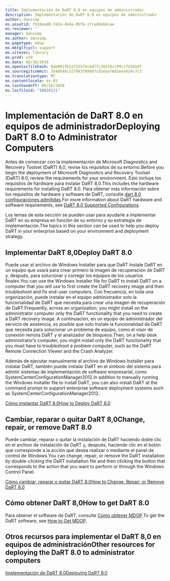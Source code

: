 ```yaml
---
title: Implementación de DaRT 8.0 en equipos de administrador
description: Implementación de DaRT 8.0 en equipos de administrador
author: dansimp
ms.assetid: f918ead8-742e-464a-8bf6-1fcedde66cae
ms.reviewer: ''
manager: dansimp
ms.author: dansimp
ms.pagetype: mdop
ms.mktglfcycl: support
ms.sitesec: library
ms.prod: w10
ms.date: 08/30/2016
ms.openlocfilehash: 0ab001f612f2257ecbd77c39319cc99c17d36197
ms.sourcegitcommit: 354664bc527d93f80687cd2eba70d1eea024c7c3
ms.translationtype: MT
ms.contentlocale: es-ES
ms.lasthandoff: 06/26/2020
ms.locfileid: "10824121"
---
```

# <span data-ttu-id="a0966-103">Implementación de DaRT 8.0 en equipos de administrador</span><span class="sxs-lookup"><span data-stu-id="a0966-103">Deploying DaRT 8.0 to Administrator Computers</span></span>


<span data-ttu-id="a0966-104">Antes de comenzar con la implementación de Microsoft Diagnostics and Recovery Toolset (DaRT) 8,0, revise los requisitos de su entorno.</span><span class="sxs-lookup"><span data-stu-id="a0966-104">Before you begin the deployment of Microsoft Diagnostics and Recovery Toolset (DaRT) 8.0, review the requirements for your environment.</span></span> <span data-ttu-id="a0966-105">Esto incluye los requisitos de hardware para instalar DaRT 8,0.</span><span class="sxs-lookup"><span data-stu-id="a0966-105">This includes the hardware requirements for installing DaRT 8.0.</span></span> <span data-ttu-id="a0966-106">Para obtener más información sobre los requisitos de hardware y software de DaRT, consulte [dart 8,0 configuraciones admitidas](dart-80-supported-configurations-dart-8.md).</span><span class="sxs-lookup"><span data-stu-id="a0966-106">For more information about DaRT hardware and software requirements, see [DaRT 8.0 Supported Configurations](dart-80-supported-configurations-dart-8.md).</span></span>

<span data-ttu-id="a0966-107">Los temas de esta sección se pueden usar para ayudarle a implementar DaRT en su empresa en función de su entorno y su estrategia de implementación.</span><span class="sxs-lookup"><span data-stu-id="a0966-107">The topics in this section can be used to help you deploy DaRT in your enterprise based on your environment and deployment strategy.</span></span>

## <span data-ttu-id="a0966-108">Implementar DaRT 8,0</span><span class="sxs-lookup"><span data-stu-id="a0966-108">Deploy DaRT 8.0</span></span>


<span data-ttu-id="a0966-109">Puede usar el archivo de Windows Installer para que DaRT Instale DaRT en un equipo que usará para crear primero la imagen de recuperación de DaRT y, después, para solucionar y corregir los equipos de los usuarios finales.</span><span class="sxs-lookup"><span data-stu-id="a0966-109">You can use the Windows Installer file for DaRT to install DaRT on a computer that you will use to first create the DaRT recovery image and then troubleshoot and fix end-user computers.</span></span> <span data-ttu-id="a0966-110">Con frecuencia, en toda una organización, puede instalar en el equipo administrador solo la funcionalidad de DaRT que necesita para crear una imagen de recuperación de DaRT.</span><span class="sxs-lookup"><span data-stu-id="a0966-110">Frequently, across an organization, you might install on the administrator computer only the DaRT functionality that you need to create a DaRT recovery image.</span></span> <span data-ttu-id="a0966-111">A continuación, en un equipo de administrador del servicio de asistencia, es posible que solo Instale la funcionalidad de DaRT que necesita para solucionar un problema de equipo, como el visor de conexión remota DaRT y el analizador de bloqueos.</span><span class="sxs-lookup"><span data-stu-id="a0966-111">Then, on a help desk administrator’s computer, you might install only the DaRT functionality that you must have to troubleshoot a problem computer, such as the DaRT Remote Connection Viewer and the Crash Analyzer.</span></span>

<span data-ttu-id="a0966-112">Además de ejecutar manualmente el archivo de Windows Installer para instalar DaRT, también puede instalar DaRT en el símbolo del sistema para admitir sistemas de implementación de software empresarial, como SystemCenterConfigurationManager2012.</span><span class="sxs-lookup"><span data-stu-id="a0966-112">In addition to manually running the Windows Installer file to install DaRT, you can also install DaRT at the command prompt to support enterprise software deployment systems such as SystemCenterConfigurationManager2012.</span></span>

[<span data-ttu-id="a0966-113">Cómo implantar DaRT 8.0</span><span class="sxs-lookup"><span data-stu-id="a0966-113">How to Deploy DaRT 8.0</span></span>](how-to-deploy-dart-80-dart-8.md)

## <span data-ttu-id="a0966-114">Cambiar, reparar o quitar DaRT 8,0</span><span class="sxs-lookup"><span data-stu-id="a0966-114">Change, repair, or remove DaRT 8.0</span></span>


<span data-ttu-id="a0966-115">Puede cambiar, reparar o quitar la instalación de DaRT haciendo doble clic en el archivo de instalación de DaRT y, después, haciendo clic en el botón que corresponde a la acción que desea realizar o mediante el panel de control de Windows.</span><span class="sxs-lookup"><span data-stu-id="a0966-115">You can change, repair, or remove the DaRT installation by double-clicking the DaRT installation file and then clicking the button that corresponds to the action that you want to perform or through the Windows Control Panel.</span></span>

[<span data-ttu-id="a0966-116">Cómo cambiar, reparar o quitar DaRT 8.0</span><span class="sxs-lookup"><span data-stu-id="a0966-116">How to Change, Repair, or Remove DaRT 8.0</span></span>](how-to-change-repair-or-remove-dart-80-dart-8.md)

## <span data-ttu-id="a0966-117">Cómo obtener DaRT 8,0</span><span class="sxs-lookup"><span data-stu-id="a0966-117">How to get DaRT 8.0</span></span>


<span data-ttu-id="a0966-118">Para obtener el software de DaRT, consulte [Cómo obtener MDOP](https://go.microsoft.com/fwlink/?LinkId=322049).</span><span class="sxs-lookup"><span data-stu-id="a0966-118">To get the DaRT software, see [How to Get MDOP](https://go.microsoft.com/fwlink/?LinkId=322049).</span></span>

## <span data-ttu-id="a0966-119">Otros recursos para implementar el DaRT 8,0 en equipos de administración</span><span class="sxs-lookup"><span data-stu-id="a0966-119">Other resources for deploying the DaRT 8.0 to administrator computers</span></span>


[<span data-ttu-id="a0966-120">Implementación de DaRT 8.0</span><span class="sxs-lookup"><span data-stu-id="a0966-120">Deploying DaRT 8.0</span></span>](deploying-dart-80-dart-8.md)

 

 





